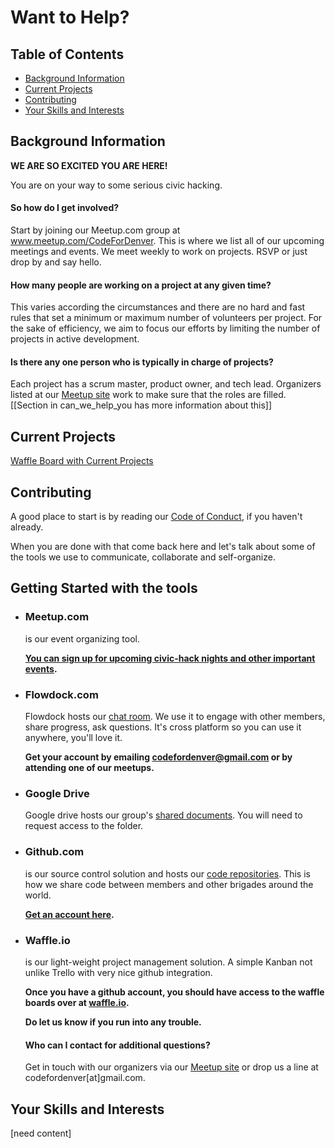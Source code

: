# Want to Help?

## Table of Contents
* [Background Information](#background-information)
* [Current Projects](#current-projects)
* [Contributing](#contributing)
* [Your Skills and Interests](#your-skills-and-interests)

## Background Information

**WE ARE SO EXCITED YOU ARE HERE!**

You are on your way to some serious
civic hacking.


#### So how do I get involved?

Start by joining our Meetup.com group at www.meetup.com/CodeForDenver. This is where we list all of our upcoming meetings and events. We meet weekly to work on projects. RSVP or just drop by and say hello.

#### How many people are working on a project at any given time?

This varies according the circumstances and there are no hard and fast rules that set a minimum or maximum number of volunteers per project. For the sake of efficiency, we aim to focus our efforts by limiting the number of projects in active development.

#### Is there any one person who is typically in charge of projects?

Each project has a scrum master, product owner, and tech lead. Organizers listed at our [Meetup site](http://www.meetup.com/CodeForDenver/) work to make sure that the roles are filled. [[Section in can_we_help_you has more information about this]]

## Current Projects

[Waffle Board with Current Projects](https://waffle.io/codefordenver/projects)

## Contributing

A good place to start is by reading our
[Code of Conduct](https://github.com/codefordenver/codeofconduct),
if you haven't already.

When you are done with
that come back here and let's talk about some of the tools
we use to communicate, collaborate and self-organize.

## Getting Started with the tools

- ### Meetup.com
	is our event organizing tool.

	**[You can sign up for upcoming civic-hack nights and other important events](http://www.meetup.com/codefordenver/).**


- ### Flowdock.com

	Flowdock hosts our [chat room](https://www.flowdock.com/app/cfa-brigades/code-for-denver). We use it to
	engage with other members, share progress, ask questions.
	It's cross platform so you can use it anywhere, you'll love it.

 	**Get your account by emailing codefordenver@gmail.com or by
 attending one of our meetups.**

- ### Google Drive

    Google drive hosts our group's [shared documents](https://drive.google.com/folderview?id=0B15HLk4_JV3nWjkyOGtFUmhKZDQ&usp=sharing_eid). You will need to request access to the folder.

- ### Github.com
	is our source control solution and hosts our [code repositories](https://github.com/codefordenver). This is how we
	share code between members and other brigades around the world.

	**[Get an account here](https://github.com/).**


- ### Waffle.io
	is our light-weight project management solution.
	A simple Kanban not unlike Trello with very nice github integration.

 	**Once you have a github account, you should have
 	access to the waffle boards over at [waffle.io](https://waffle.io/).**

 	**Do let us know if you run into any trouble.**

  #### Who can I contact for additional questions?

  Get in touch with our organizers via our [Meetup site](http://www.meetup.com/CodeForDenver/) or drop us a line at codefordenver[at]gmail.com.

## Your Skills and Interests
[need content]
